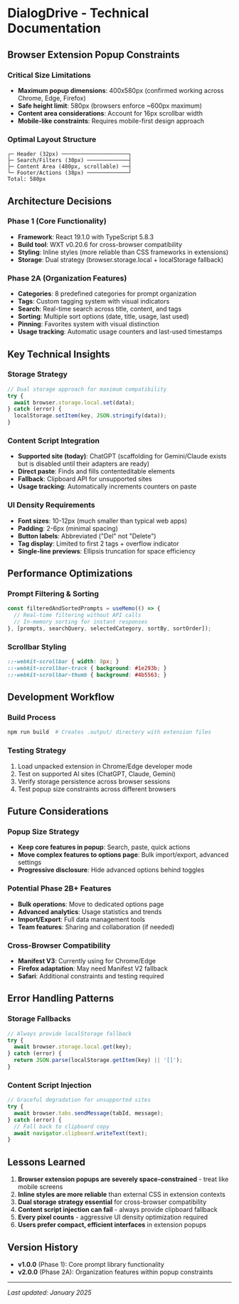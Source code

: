 # DialogDrive - Technical Documentation

## Browser Extension Popup Constraints

### Critical Size Limitations
- **Maximum popup dimensions**: 400x580px (confirmed working across Chrome, Edge, Firefox)
- **Safe height limit**: 580px (browsers enforce ~600px maximum)
- **Content area considerations**: Account for 16px scrollbar width
- **Mobile-like constraints**: Requires mobile-first design approach

### Optimal Layout Structure
```
┌─ Header (32px) ─────────────────────┐
├─ Search/Filters (30px) ─────────────┤  
├─ Content Area (480px, scrollable) ──┤
└─ Footer/Actions (38px) ─────────────┘
Total: 580px
```

## Architecture Decisions

### Phase 1 (Core Functionality)
- **Framework**: React 19.1.0 with TypeScript 5.8.3
- **Build tool**: WXT v0.20.6 for cross-browser compatibility
- **Styling**: Inline styles (more reliable than CSS frameworks in extensions)
- **Storage**: Dual strategy (browser.storage.local + localStorage fallback)

### Phase 2A (Organization Features)
- **Categories**: 8 predefined categories for prompt organization
- **Tags**: Custom tagging system with visual indicators
- **Search**: Real-time search across title, content, and tags
- **Sorting**: Multiple sort options (date, title, usage, last used)
- **Pinning**: Favorites system with visual distinction
- **Usage tracking**: Automatic usage counters and last-used timestamps

## Key Technical Insights

### Storage Strategy
```typescript
// Dual storage approach for maximum compatibility
try {
  await browser.storage.local.set(data);
} catch (error) {
  localStorage.setItem(key, JSON.stringify(data));
}
```

### Content Script Integration
- **Supported site (today)**: ChatGPT (scaffolding for Gemini/Claude exists but is disabled until their adapters are ready)
- **Direct paste**: Finds and fills contenteditable elements
- **Fallback**: Clipboard API for unsupported sites
- **Usage tracking**: Automatically increments counters on paste

### UI Density Requirements
- **Font sizes**: 10-12px (much smaller than typical web apps)
- **Padding**: 2-6px (minimal spacing)
- **Button labels**: Abbreviated ("Del" not "Delete")
- **Tag display**: Limited to first 2 tags + overflow indicator
- **Single-line previews**: Ellipsis truncation for space efficiency

## Performance Optimizations

### Prompt Filtering & Sorting
```typescript
const filteredAndSortedPrompts = useMemo(() => {
  // Real-time filtering without API calls
  // In-memory sorting for instant responses
}, [prompts, searchQuery, selectedCategory, sortBy, sortOrder]);
```

### Scrollbar Styling
```css
::-webkit-scrollbar { width: 8px; }
::-webkit-scrollbar-track { background: #1e293b; }
::-webkit-scrollbar-thumb { background: #4b5563; }
```

## Development Workflow

### Build Process
```bash
npm run build  # Creates .output/ directory with extension files
```

### Testing Strategy
1. Load unpacked extension in Chrome/Edge developer mode
2. Test on supported AI sites (ChatGPT, Claude, Gemini)
3. Verify storage persistence across browser sessions
4. Test popup size constraints across different browsers

## Future Considerations

### Popup Size Strategy
- **Keep core features in popup**: Search, paste, quick actions
- **Move complex features to options page**: Bulk import/export, advanced settings
- **Progressive disclosure**: Hide advanced options behind toggles

### Potential Phase 2B+ Features
- **Bulk operations**: Move to dedicated options page
- **Advanced analytics**: Usage statistics and trends
- **Import/Export**: Full data management tools
- **Team features**: Sharing and collaboration (if needed)

### Cross-Browser Compatibility
- **Manifest V3**: Currently using for Chrome/Edge
- **Firefox adaptation**: May need Manifest V2 fallback
- **Safari**: Additional constraints and testing required

## Error Handling Patterns

### Storage Fallbacks
```typescript
// Always provide localStorage fallback
try {
  await browser.storage.local.get(key);
} catch (error) {
  return JSON.parse(localStorage.getItem(key) || '[]');
}
```

### Content Script Injection
```typescript
// Graceful degradation for unsupported sites
try {
  await browser.tabs.sendMessage(tabId, message);
} catch (error) {
  // Fall back to clipboard copy
  await navigator.clipboard.writeText(text);
}
```

## Lessons Learned

1. **Browser extension popups are severely space-constrained** - treat like mobile screens
2. **Inline styles are more reliable** than external CSS in extension contexts
3. **Dual storage strategy essential** for cross-browser compatibility
4. **Content script injection can fail** - always provide clipboard fallback
5. **Every pixel counts** - aggressive UI density optimization required
6. **Users prefer compact, efficient interfaces** in extension popups

## Version History

- **v1.0.0** (Phase 1): Core prompt library functionality
- **v2.0.0** (Phase 2A): Organization features within popup constraints

---
*Last updated: January 2025*
